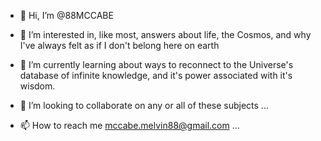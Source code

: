- 👋 Hi, I’m @88MCCABE
- 👀 I’m interested in, like most, answers about life, the Cosmos, and why I've always felt as if I don't belong here on earth

- 🌱 I’m currently learning about ways to reconnect to the Universe's database of infinite knowledge, and it's power associated with it's wisdom.
- 💞️ I’m looking to collaborate on any or all of these subjects ...
- 📫 How to reach me mccabe.melvin88@gmail.com  ...

<!---
88MCCABE/88MCCABE is a ✨ special ✨ repository because its `README.md` (this file) appears on your GitHub profile.
You can click the Preview link to take a look at your changes.
--->
